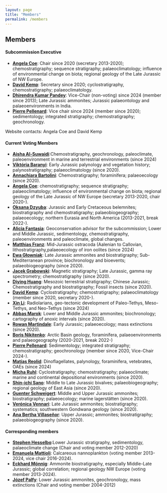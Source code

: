 ```yaml
---
layout: page
title: "Members"
permalink: /members
---
```

## Members
#### Subcommission Executive

* **[Angela Coe](http://www.open.ac.uk/people/alc8#tab1)**: Chair since 2020 (secretary 2013-2020); chemostratigraphy; sequence stratigraphy; palaeoclimatology; influence of environmental change on biota; regional geology of the Late Jurassic of NW Europe.
* **[David Kemp](https://www.researchgate.net/profile/David_Kemp4)**: Secretary since 2020; cyclostratigraphy, chemostratigraphy; palaeoclimatology.
* **[Dhirendra Kumar Pandey](https://www.researchgate.net/profile/Dhirendra_Pandey2)**: Vice-Chair (non-voting) since 2024 (member since 2013); Late Jurassic ammonites; Jurassic palaeontology and palaeoenvironments in India.
* **[Pierre Pellenard](https://pellenard.wordpress.com/)**: Vice chair since 2024 (member since 2020); sedimentology; integrated stratigraphy; chemostratigraphy; geochronology.


Website contacts: Angela Coe and David Kemp

#### Current Voting Members

* **[Aisha Al-Suwaidi](https://www.ku.ac.ae/academics/college-of-arts-and-sciences/department/department-of-earth-sciences/people/aisha-al-suwaidi)**:Chemostratigraphy, geochronology, paleoclimate, paleoenvironment in marine and terrestrial environments (since 2024)
* **[Viktória Baranyi](https://www.researchgate.net/profile/Viktoria_Baranyi)**: Early Jurassic palynology and vegetation history; palynostratigraphy; palaeoclimatology (since 2020).
* **[Annachiara Bartolini](https://paleo.mnhn.fr/fr/annuaire/annachiara-bartolini-394)**: Chemostratigraphy; foraminifera; palaeoecology (since 2020).
* **[Angela Coe](http://www.open.ac.uk/people/alc8#tab1)**: chemostratigraphy; sequence stratigraphy; palaeoclimatology; influence of environmental change on biota; regional geology of the Late Jurassic of NW Europe (secretary 2013-2020, chair 2020-).
* **[Oksana Dzyuba](http://www.ipgg.sbras.ru/en/person/ipgg-dzyubaos)**: Jurassic and Early Cretaceous belemnites; biostratigraphy and chemostratigraphy; palaeobiogeography; palaeoecology; northern Eurasia and North America (2013-2021, break 2022-).
* **[Alicia Fantasia](https://www.unifr.ch/directory/fr/people/371229/a10af)**: Geoconservation advisor for the subcommission; Lower and Middle Jurassic, sedimentology, chemostratigraphy, paleoenvironments and paleoclimate, global changes. 
* **[Matthias Franz](https://www.researchgate.net/profile/Matthias-Franz-2)**: Mid-Jurassic ostracoda (Aalenian to Callovian, lithostratigraphy,palaeoecology of iron oolites (since 2024)
* **[Ewa Głowniak](https://www.geo.uw.edu.pl/pl/dr-hab-ewa-glowniak)**: Late Jurassic ammonites and biostratigraphy; Sub-Mediterranean province; biochronology and bioevents; palaeobiogeography (since 2020).
* **[Jacek Grabowski](https://publons.com/researcher/2782283/jacek-grabowski/)**: Magnetic stratigraphy; Late Jurassic, gamma ray spectrometry; chemostratigraphy (since 2020).
* **[Diying Huang](http://sourcedb.nigpas.cas.cn/en/ywrck/200907/t20090728_2280913.html)**: Mesozoic terrestrial stratigraphy; Chinese Jurassic; Chemostratigraphy and biostratigraphy; Fossil insects (since 2020).
* **[David Kemp](https://www.researchgate.net/profile/David_Kemp4)**: Cyclostratigraphy; chemostratigraphy; palaeoclimatology (member since 2020, secretary 2020-).
* **[Xin Li](http://english.nigpas.cas.cn/sourcedb/fyjy/201711/t20171117_644377.html)**: Radiolarians, geo-tectonic development of Paleo-Tethys, Meso-Tethys, and Neo-Tethys (since 2024)
* **[Abbas Marok](https://abbasmarok.univ-tlemcen.dz/)**: Lower and Middle Jurassic ammonites; biochronology; cartography of anoxic intervals (since 2020).
* **[Rowan Martindale](https://www.jsg.utexas.edu/martindale/)**: Early Jurassic; palaeoecology; mass extinctions (since 2020).
* **[Boris Nikitenko](http://www.ipgg.sbras.ru/en/institute/staff/nikitenkobl)**: Arctic Basin geology, foraminifera, palaeoenvironments and palaeogeography (2020-2021, break 2022-)
* **[Pierre Pellenard](https://pellenard.wordpress.com/)**: Sedimentology; integrated stratigraphy; chemostratigraphy; geochronology (member since 2020, Vice-Chair 2024-).
* **[Matías Reolid](https://www.researchgate.net/profile/Matias-Reolid)**: Dinoflagellates, palynology, foraminifera, vetebrates, OAEs (since 2024)
* **[Micha Ruhl](http://www.tcd.ie/Geology/people/ruhlm/)**: Cyclostratigraphy; chemostratigraphy; palaeoclimate; marine and continental depositional environments (since 2020).
* **[Shin-ichi Sano](https://www.researchgate.net/profile/Shin-ichi_Sano)**: Middle to Late Jurassic bivalves; palaeobiogeography; regional geology of East Asia (since 2020).
* **[Guenter Schweigert](https://naturkundemuseum-bw.de/en/research/paleontology/department-paleontology/guenter-schweigert)**: Middle and Upper Jurassic ammonites; biostratigraphy; palaeoecology; marine lagerstätten (since 2020).
* **[Verónica Vennari](https://www.researchgate.net/profile/Veronica_Vennari)**: Late Jurassic ammonites; biostratigraphy; systematics; southwestern Gondwana geology (since 2020).
* **[Ana Bertha Villaseñor](https://www.geologia.unam.mx/comunidad-igl/villasenor-martinez-ab)**: Upper Jurassic; ammonites; biostratigraphy; palaeobiogeography (since 2020).

#### Corresponding members
* **[Stephen Hesselbo](https://www.exeter.ac.uk/research/institutes/esi/about/people/profile/index.php?username=sph216)**:Lower Jurassic stratigraphy, sedimentology, palaeoclimate change (Chair and voting member 2012-2020)
* **[Emanuela Mattioli](http://lgltpe.ens-lyon.fr/ressources/pages-perso/MATTIOLI%20Emanuela/)**: Calcareous nannoplankton (voting member 2013-2024, vice chair 2016-2024).
* **[Eckhard Mönnig](http://www.stratigraphie.de/)**: Ammonite biostratigraphy, especially Middle-Late Jurassic; global correlation; regional geology NW Europe (voting member 2013-2024).
* **[Józef Palfy](http://www.paleo.hu/en/palfy)**: Lower Jurassic ammonites, geochronology, mass extinctions (Chair and voting member 2004-2012)

